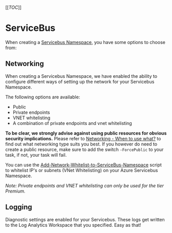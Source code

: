 [[_TOC_]]

# ServiceBus

When creating a [Servicebus Namespace](/Azure/Azure-CLI-Snippets/ServiceBus/Create-ServiceBus-Namespace), you have some options to choose from:

## Networking

When creating a Servicebus Namespace, we have enabled the ability to configure different ways of setting up the network for your Servicebus Namespace.

The following options are available:

- Public
- Private endpoints
- VNET whitelisting
- A combination of private endpoints and vnet whitelisting

**To be clear, we strongly advise against using public resources for obvious security implications.** Please refer to [Networking - When to use what?](/Azure/Documentation/Networking#when-to-use-what?) to find out what networking type suits you best. If you however do need to create a public resource, make sure to add the switch `-ForcePublic` to your task, if not, your task will fail.

You can use the [Add-Network-Whitelist-to-ServiceBus-Namespace](/Azure/Azure-CLI-Snippets/ServiceBus/Add-Network-Whitelist-to-ServiceBus-Namespace) script to whitelist IP's or subnets (VNet Whitelisting) on your Azure Servicebus Namespace.

_Note: Private endpoints and VNET whitelisting can only be used for the tier Premium._

## Logging

Diagnostic settings are enabled for your Servicebus. These logs get written to the Log Analytics Workspace that you specified. Easy as that!
